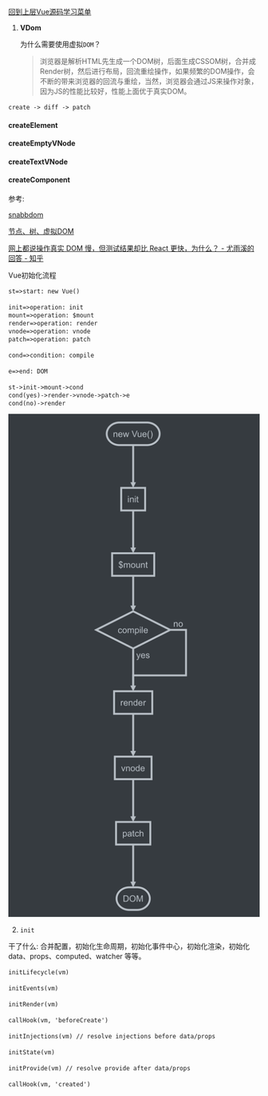 

[回到上层Vue源码学习菜单](notes/vue/code-review/code-review.md)

1. **VDom** 

   为什么需要使用虚拟`DOM`？

   > 浏览器是解析HTML先生成一个DOM树，后面生成CSSOM树，合并成Render树，然后进行布局，回流重绘操作，如果频繁的DOM操作，会不断的带来浏览器的回流与重绘，当然，浏览器会通过JS来操作对象，因为JS的性能比较好，性能上面优于真实DOM。

   

```
create -> diff -> patch
```

#### createElement

#### createEmptyVNode

#### createTextVNode

#### createComponent

参考: 

[snabbdom](https://github.com/snabbdom/snabbdom)

[节点、树、虚拟DOM](https://cn.vuejs.org/v2/guide/render-function.html)

[网上都说操作真实 DOM 慢，但测试结果却比 React 更快，为什么？ - 尤雨溪的回答 - 知乎](https://www.zhihu.com/question/31809713/answer/53544875)

Vue初始化流程

```flow
st=>start: new Vue()

init=>operation: init
mount=>operation: $mount
render=>operation: render
vnode=>operation: vnode
patch=>operation: patch

cond=>condition: compile

e=>end: DOM

st->init->mount->cond
cond(yes)->render->vnode->patch->e
cond(no)->render
```

![vue_process](./images/vue_process.png)

2. `init`

干了什么: 合并配置，初始化生命周期，初始化事件中心，初始化渲染，初始化 data、props、computed、watcher 等等。

```
initLifecycle(vm)

initEvents(vm)

initRender(vm)

callHook(vm, 'beforeCreate')

initInjections(vm) // resolve injections before data/props

initState(vm)

initProvide(vm) // resolve provide after data/props

callHook(vm, 'created')
```

